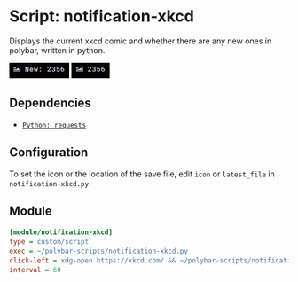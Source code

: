 # Script: notification-xkcd

Displays the current xkcd comic and whether there are any new ones in polybar, written in python.

![notification-xkcd](screenshots/1.png) 
![notification-xkcd](screenshots/2.png)


## Dependencies

* [`Python: requests`](https://pypi.org/project/requests/)


## Configuration

To set the icon or the location of the save file, edit `icon` or `latest_file` in `notification-xkcd.py`.


## Module

```ini
[module/notification-xkcd]
type = custom/script
exec = ~/polybar-scripts/notification-xkcd.py
click-left = xdg-open https://xkcd.com/ && ~/polybar-scripts/notification-xkcd.py read
interval = 60
```
